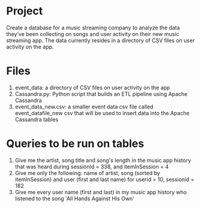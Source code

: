 
# Project 

Create a database for a music streaming company to analyze the data they've been collecting on songs and user activity on their new music streaming app. The data currently resides in a directory of CSV files on user activity on the app.

# Files 

1. event_data: a directory of CSV files on user activity on the app
2. Cassandra.py: Python script that builds an ETL pipeline using Apache Cassandra
3. event_data_new.csv: a smaller event data csv file called event_datafile_new csv that will be used to insert data into the Apache Cassandra tables

# Queries to be run on tables

1. Give me the artist, song title and song's length in the music app history that was heard during  sessionId = 338, and itemInSession  = 4
2. Give me only the following: name of artist, song (sorted by itemInSession) and user (first and last name) for userid = 10, sessionid = 182    
3. Give me every user name (first and last) in my music app history who listened to the song 'All Hands Against His Own'
